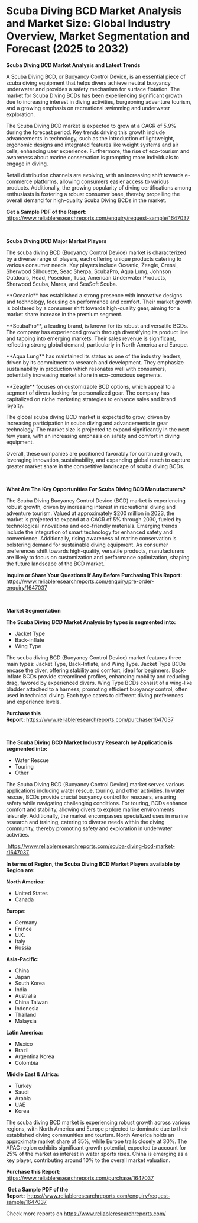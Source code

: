 <p><h1>Scuba Diving BCD Market Analysis and Market Size: Global Industry Overview, Market Segmentation and Forecast (2025 to 2032)</h1></p><p><strong>Scuba Diving BCD Market Analysis and Latest Trends</strong></p>
<p><p>A Scuba Diving BCD, or Buoyancy Control Device, is an essential piece of scuba diving equipment that helps divers achieve neutral buoyancy underwater and provides a safety mechanism for surface flotation. The market for Scuba Diving BCDs has been experiencing significant growth due to increasing interest in diving activities, burgeoning adventure tourism, and a growing emphasis on recreational swimming and underwater exploration.</p><p>The Scuba Diving BCD market is expected to grow at a CAGR of 5.9% during the forecast period. Key trends driving this growth include advancements in technology, such as the introduction of lightweight, ergonomic designs and integrated features like weight systems and air cells, enhancing user experience. Furthermore, the rise of eco-tourism and awareness about marine conservation is prompting more individuals to engage in diving. </p><p>Retail distribution channels are evolving, with an increasing shift towards e-commerce platforms, allowing consumers easier access to various products. Additionally, the growing popularity of diving certifications among enthusiasts is fostering a robust consumer base, thereby propelling the overall demand for high-quality Scuba Diving BCDs in the market.</p></p>
<p><strong>Get a Sample PDF of the Report:&nbsp;</strong> <a href="https://www.reliableresearchreports.com/enquiry/request-sample/1647037?utm_campaign=2263&utm_medium=2&utm_source=Github&utm_content=ia&utm_term=09022025&utm_id=scuba-diving-bcd">https://www.reliableresearchreports.com/enquiry/request-sample/1647037</a></p>
<p>&nbsp;</p>
<p><strong>Scuba Diving BCD Major Market Players</strong></p>
<p><p>The scuba diving BCD (Buoyancy Control Device) market is characterized by a diverse range of players, each offering unique products catering to various consumer needs. Key players include Oceanic, Zeagle, Cressi, Sherwood Silhouette, Seac Sherpa, ScubaPro, Aqua Lung, Johnson Outdoors, Head, Poseidon, Tusa, American Underwater Products, Sherwood Scuba, Mares, and SeaSoft Scuba.</p><p>**Oceanic** has established a strong presence with innovative designs and technology, focusing on performance and comfort. Their market growth is bolstered by a consumer shift towards high-quality gear, aiming for a market share increase in the premium segment.</p><p>**ScubaPro**, a leading brand, is known for its robust and versatile BCDs. The company has experienced growth through diversifying its product line and tapping into emerging markets. Their sales revenue is significant, reflecting strong global demand, particularly in North America and Europe.</p><p>**Aqua Lung** has maintained its status as one of the industry leaders, driven by its commitment to research and development. They emphasize sustainability in production which resonates well with consumers, potentially increasing market share in eco-conscious segments.</p><p>**Zeagle** focuses on customizable BCD options, which appeal to a segment of divers looking for personalized gear. The company has capitalized on niche marketing strategies to enhance sales and brand loyalty.</p><p>The global scuba diving BCD market is expected to grow, driven by increasing participation in scuba diving and advancements in gear technology. The market size is projected to expand significantly in the next few years, with an increasing emphasis on safety and comfort in diving equipment.</p><p>Overall, these companies are positioned favorably for continued growth, leveraging innovation, sustainability, and expanding global reach to capture greater market share in the competitive landscape of scuba diving BCDs.</p></p>
<p>&nbsp;</p>
<p><strong>What Are The Key Opportunities For Scuba Diving BCD Manufacturers?</strong></p>
<p><p>The Scuba Diving Buoyancy Control Device (BCD) market is experiencing robust growth, driven by increasing interest in recreational diving and adventure tourism. Valued at approximately $200 million in 2023, the market is projected to expand at a CAGR of 5% through 2030, fueled by technological innovations and eco-friendly materials. Emerging trends include the integration of smart technology for enhanced safety and convenience. Additionally, rising awareness of marine conservation is bolstering demand for sustainable diving equipment. As consumer preferences shift towards high-quality, versatile products, manufacturers are likely to focus on customization and performance optimization, shaping the future landscape of the BCD market.</p></p>
<p><strong>Inquire or Share Your Questions If Any Before Purchasing This Report:</strong> <a href="https://www.reliableresearchreports.com/enquiry/pre-order-enquiry/1647037?utm_campaign=2263&utm_medium=2&utm_source=Github&utm_content=ia&utm_term=09022025&utm_id=scuba-diving-bcd">https://www.reliableresearchreports.com/enquiry/pre-order-enquiry/1647037</a></p>
<p>&nbsp;</p>
<p><strong>Market Segmentation</strong></p>
<p><strong>The Scuba Diving BCD Market Analysis by types is segmented into:</strong></p>
<p><ul><li>Jacket Type</li><li>Back-inflate</li><li>Wing Type</li></ul></p>
<p><p>The scuba diving BCD (Buoyancy Control Device) market features three main types: Jacket Type, Back-Inflate, and Wing Type. Jacket Type BCDs encase the diver, offering stability and comfort, ideal for beginners. Back-Inflate BCDs provide streamlined profiles, enhancing mobility and reducing drag, favored by experienced divers. Wing Type BCDs consist of a wing-like bladder attached to a harness, promoting efficient buoyancy control, often used in technical diving. Each type caters to different diving preferences and experience levels.</p></p>
<p><strong>Purchase this Report:&nbsp;</strong><a href="https://www.reliableresearchreports.com/purchase/1647037?utm_campaign=2263&utm_medium=2&utm_source=Github&utm_content=ia&utm_term=09022025&utm_id=scuba-diving-bcd">https://www.reliableresearchreports.com/purchase/1647037</a></p>
<p>&nbsp;</p>
<p><strong>The Scuba Diving BCD Market Industry Research by Application is segmented into:</strong></p>
<p><ul><li>Water Rescue</li><li>Touring</li><li>Other</li></ul></p>
<p><p>The Scuba Diving BCD (Buoyancy Control Device) market serves various applications including water rescue, touring, and other activities. In water rescue, BCDs provide crucial buoyancy control for rescuers, ensuring safety while navigating challenging conditions. For touring, BCDs enhance comfort and stability, allowing divers to explore marine environments leisurely. Additionally, the market encompasses specialized uses in marine research and training, catering to diverse needs within the diving community, thereby promoting safety and exploration in underwater activities.</p></p>
<p><a href="https://www.reliableresearchreports.com/scuba-diving-bcd-market-r1647037?utm_campaign=2263&utm_medium=2&utm_source=Github&utm_content=ia&utm_term=09022025&utm_id=scuba-diving-bcd">&nbsp;https://www.reliableresearchreports.com/scuba-diving-bcd-market-r1647037</a></p>
<p><strong>In terms of Region, the Scuba Diving BCD Market Players available by Region are:</strong></p>
<p>
    <p> <strong> North America: </strong>
        <ul>
            <li>United States</li>
            <li>Canada</li>
        </ul>
        </p> 
    <p> <strong> Europe: </strong>
        <ul>
            <li>Germany</li>
            <li>France</li>
            <li>U.K.</li>
            <li>Italy</li>
            <li>Russia</li>
        </ul>
        </p> 
    <p> <strong> Asia-Pacific: </strong>
        <ul>
            <li>China</li>
            <li>Japan</li>
            <li>South Korea</li>
            <li>India</li>
            <li>Australia</li>
            <li>China Taiwan</li>
            <li>Indonesia</li>
            <li>Thailand</li>
            <li>Malaysia</li>
        </ul>
        </p> 
    <p> <strong> Latin America: </strong>
        <ul>
            <li>Mexico</li>
            <li>Brazil</li>
            <li>Argentina Korea</li>
            <li>Colombia</li>
        </ul>
        </p> 
    <p> <strong> Middle East & Africa: </strong>
        <ul>
            <li>Turkey</li>
            <li>Saudi</li>
            <li>Arabia</li>
            <li>UAE</li>
            <li>Korea</li>
        </ul>
    </p>
    </p>
<p><p>The scuba diving BCD market is experiencing robust growth across various regions, with North America and Europe projected to dominate due to their established diving communities and tourism. North America holds an approximate market share of 35%, while Europe trails closely at 30%. The APAC region exhibits significant growth potential, expected to account for 25% of the market as interest in water sports rises. China is emerging as a key player, contributing around 10% to the overall market valuation.</p></p>
<p><strong>Purchase this Report: </strong><a href="https://www.reliableresearchreports.com/purchase/1647037?utm_campaign=2263&utm_medium=2&utm_source=Github&utm_content=ia&utm_term=09022025&utm_id=scuba-diving-bcd">https://www.reliableresearchreports.com/purchase/1647037</a></p>
<p>&nbsp;<strong>Get a Sample PDF of the Report:&nbsp;&nbsp;</strong><a href="https://www.reliableresearchreports.com/enquiry/request-sample/1647037?utm_campaign=2263&utm_medium=2&utm_source=Github&utm_content=ia&utm_term=09022025&utm_id=scuba-diving-bcd">https://www.reliableresearchreports.com/enquiry/request-sample/1647037</a></p>
<p><strong></strong></p>
<p>Check more reports on <a href="https://www.reliableresearchreports.com/?utm_campaign=2263&utm_medium=2&utm_source=Github&utm_content=ia&utm_term=09022025&utm_id=scuba-diving-bcd">https://www.reliableresearchreports.com/</a></p>